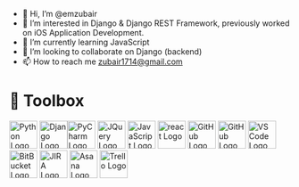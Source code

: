 - 👋 Hi, I’m @emzubair
- 👀 I’m interested in Django & Django REST Framework, previously worked on iOS Application Development.
- 🌱 I’m currently learning JavaScript
- 💞️ I’m looking to collaborate on Django (backend)
- 📫 How to reach me zubair1714@gmail.com

# 🧰 Toolbox

<img src="https://cdn.worldvectorlogo.com/logos/python-4.svg" alt="Python Logo" width="50" height="50"/> <img src="https://cdn.worldvectorlogo.com/logos/django.svg" alt="Django Logo" width="50" height="50"/><img src="https://cdn.worldvectorlogo.com/logos/pycharm-1.svg" alt="PyCharm Logo" width="50" height="50"/> <img src="https://cdn.worldvectorlogo.com/logos/jquery-1.svg" alt="JQuery Logo" width="50" height="50"/>
<img src="https://cdn.worldvectorlogo.com/logos/logo-javascript.svg" alt="JavaScript Logo" width="50" height="50"/> <img src="https://cdn.worldvectorlogo.com/logos/react-2.svg" alt="react Logo" width="50" height="50"/> <img src="https://cdn.worldvectorlogo.com/logos/github-icon-1.svg" alt="GitHub Logo" width="50" height="50"/> <img src="https://cdn.worldvectorlogo.com/logos/swift-15.svg" alt="GitHub Logo" width="50" height="50"/> <img src="https://cdn.worldvectorlogo.com/logos/visual-studio-code-1.svg" alt="VS Code Logo" width="50" height="50"/> <img src="https://cdn.worldvectorlogo.com/logos/bitbucket-icon.svg" alt="BitBucket Logo" width="50" height="50"/> <img src="https://cdn.worldvectorlogo.com/logos/jira-3.svg" alt="JIRA Logo" width="50" height="50"/> <img src="https://cdn.worldvectorlogo.com/logos/asana-1.svg" alt="Asana Logo" width="50" height="50"/> <img src="https://cdn.worldvectorlogo.com/logos/trello.svg" alt="Trello Logo" width="50" height="50"/>


<!---
emzubair/emzubair is a ✨ special ✨ repository because its `README.md` (this file) appears on your GitHub profile.
You can click the Preview link to take a look at your changes.
--->
